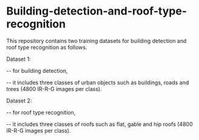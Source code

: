 # Building-detection-and-roof-type-recognition
This repository contains two training datasets for building detection and roof type recognition as follows.

Dataset 1: 
 
 -- for building detection, 
 
 -- it includes three classes of urban objects such as buildings, roads and trees (4800 IR-R-G images per class).


Dataset 2: 
 
 -- for roof type recognition, 

-- it includes three classes of roofs such as flat, gable and hip roofs (4800 IR-R-G images per class).

